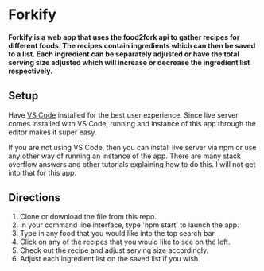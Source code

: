 # Forkify

#### Forkify is a web app that uses the food2fork api to gather recipes for different foods. The recipes contain ingredients which can then be saved to a list. Each ingredient can be separately adjusted or have the total serving size adjusted which will increase or decrease the ingredient list respectively.

## Setup
Have [VS Code](https://code.visualstudio.com/Download) installed for the best user experience. Since live server comes installed with VS Code, running and instance of this app through the editor makes it super easy.

If you are not using VS Code, then you can install live server via npm or use any other way of running an instance of the app.
There are many stack overflow answers and other tutorials explaining how to do this. I will not get into that for this app.

## Directions
1. Clone or download the file from this repo.
2. In your command line interface, type 'npm start' to launch the app.
3. Type in any food that you would like into the top search bar.
4. Click on any of the recipes that you would like to see on the left.
5. Check out the recipe and adjust serving size accordingly.
6. Adjust each ingredient list on the saved list if you wish.
